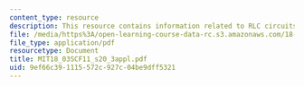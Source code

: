 ```yaml
---
content_type: resource
description: This resource contains information related to RLC circuits applet.
file: /media/https%3A/open-learning-course-data-rc.s3.amazonaws.com/18-03sc-differential-equations-fall-2011/9ef66c391115572c927c04be9dff5321_MIT18_03SCF11_s20_3appl.pdf
file_type: application/pdf
resourcetype: Document
title: MIT18_03SCF11_s20_3appl.pdf
uid: 9ef66c39-1115-572c-927c-04be9dff5321
---
```

